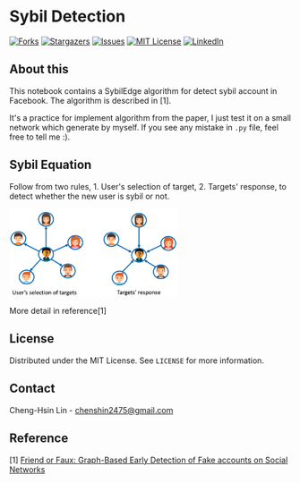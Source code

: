 # Sybil Detection

<!-- PROJECT SHIELDS -->
<!--
*** I'm using markdown "reference style" links for readability.
*** Reference links are enclosed in brackets [ ] instead of parentheses ( ).
*** See the bottom of this document for the declaration of the reference variables
*** for contributors-url, forks-url, etc. This is an optional, concise syntax you may use.
*** https://www.markdownguide.org/basic-syntax/#reference-style-links
-->
[![Forks][forks-shield]][forks-url]
[![Stargazers][stars-shield]][stars-url]
[![Issues][issues-shield]][issues-url]
[![MIT License][license-shield]][license-url]
[![LinkedIn][linkedin-shield]][linkedin-url]


## About this
This notebook contains a SybilEdge algorithm for detect sybil account in Facebook. The algorithm is described in \[1\].

It's a practice for implement algorithm from the paper, I just test it on a small network which generate by myself. If you see any mistake in ```.py``` file, feel free to tell me :).


## Sybil Equation
Follow from two rules, 1. User's selection of target, 2. Targets' response, to detect whether the new user is sybil or not.

<img src="/fig/rules.png" alt="drawing" width="60%"/>

More detail in reference\[1\]


<!-- LICENSE -->
## License

Distributed under the MIT License. See `LICENSE` for more information.


<!-- CONTACT -->
## Contact
Cheng-Hsin Lin - chenshin2475@gmail.com


<!-- REFERENCE -->
## Reference
\[1\] [Friend or Faux: Graph-Based Early Detection of Fake accounts on Social Networks](https://arxiv.org/abs/2004.04834)


<!-- MARKDOWN LINKS & IMAGES -->
<!-- https://www.markdownguide.org/basic-syntax/#reference-style-links -->
[forks-shield]: https://img.shields.io/github.com/forks/jasonlin0189impv/sybil_detection.svg?style=for-the-badge
[forks-url]: https://github.com/jasonlin0189impv/sybil_detection/network/members
[stars-shield]: https://img.shields.io/github/stars/jasonlin0189impv/sybil_detection.svg?style=for-the-badge
[stars-url]: https://github.com/jasonlin0189impv/sybil_detection/stargazers
[issues-shield]: https://img.shields.io/github/issues/jasonlin0189impv/sybil_detection.svg?style=for-the-badge
[issues-url]: https://github.com/jasonlin0189impv/sybil_detection/issues
[license-shield]: https://img.shields.io/github/license/jasonlin0189impv/sybil_detection.svg?style=for-the-badge
[license-url]: https://github.com/jasonlin0189impv/sybil_detection/blob/main/LICENSE.txt
[linkedin-shield]: https://img.shields.io/badge/-LinkedIn-black.svg?style=for-the-badge&logo=linkedin&colorB=555
[linkedin-url]: https://www.linkedin.com/in/ch-lin-0226/

